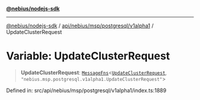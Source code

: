 [**@nebius/nodejs-sdk**](../../../../../../README.md)

---

[@nebius/nodejs-sdk](../../../../../../README.md) / [api/nebius/msp/postgresql/v1alpha1](../README.md) / UpdateClusterRequest

# Variable: UpdateClusterRequest

> **UpdateClusterRequest**: [`MessageFns`](../../../../../../runtime/protos/core/interfaces/MessageFns.md)\<[`UpdateClusterRequest`](../interfaces/UpdateClusterRequest.md), `"nebius.msp.postgresql.v1alpha1.UpdateClusterRequest"`\>

Defined in: src/api/nebius/msp/postgresql/v1alpha1/index.ts:1889
